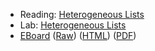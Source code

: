 * Reading: [Heterogeneous Lists](../readings/heterogeneous-lists-reading.html)
* Lab: [Heterogeneous Lists](../labs/heterogeneous-lists-lab.html)
* [EBoard](../eboards/23.md) 
  ([Raw](../eboards/23.md))
  ([HTML](../eboards/23.html))
  ([PDF](../eboards/23.pdf))
